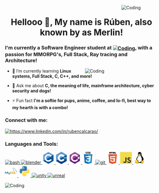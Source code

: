 <img align="right" alt="Coding" width="120" src="https://media1.giphy.com/media/3oKIPsx2VAYAgEHC12/giphy.gif?cid=ecf05e479008qvtdp2c0h6ezdx2i2a1qzdboio0m77n6p2z5&rid=giphy.gif&ct=g">
<h1 align="center">Hellooo 👋, My name is Rúben, also known by as Merlin!</h1>
<h3 align="left">I'm currently a Software Engineer student at <a href="https://www.42network.org/" target= "_blank" rel="noopener noreferrer" ><img align="center" alt="Coding" width="50" src="https://imgs.search.brave.com/H9a3PPtszLDXVDOxCN1iUN6y27azkRwnjdO9L_csPUA/rs:fit:844:225:1/g:ce/aHR0cHM6Ly90c2Uz/Lm1tLmJpbmcubmV0/L3RoP2lkPU9JUC5n/RkFvTFpiZnlnYlBW/djhveURlSHJRSGFF/SyZwaWQ9QXBp" /></a>, with a passion for MMORPG's, Full Stack, Ray tracing and Architecture!</h3>

<img align="right" alt="Coding" width="240" src="https://media2.giphy.com/media/VTtANKl0beDFQRLDTh/giphy.gif?cid=ecf05e47wl7y8vmm9py6rpd7bjcpk40fswgumwiz1qdms7xq&rid=giphy.gif&ct=g">

- 🌱 I’m currently learning **Linux systems, Full Stack, C, C++, and more!**

- 💬 Ask me about **C, the meaning of life, mainframe architecture, cyber security and dogs!**

- ⚡ Fun fact **I'm a softie for pups, anime, coffee, and lo-fi, best way to my hearth is with a combo!**

<h3 align="left">Connect with me:</h3>
<p align="left">
<a href="https://linkedin.com/in/https://www.linkedin.com/in/rubencalcarao/" target="blank"><img align="center" src="https://raw.githubusercontent.com/rahuldkjain/github-profile-readme-generator/master/src/images/icons/Social/linked-in-alt.svg" alt="https://www.linkedin.com/in/rubencalcarao/" height="30" width="40" /></a>
</p>

<h3 align="left">Languages and Tools:</h3>
<p align="left"> <a href="https://www.gnu.org/software/bash/" target="_blank" rel="noreferrer"> <img src="https://www.vectorlogo.zone/logos/gnu_bash/gnu_bash-icon.svg" alt="bash" width="40" height="40"/> </a> <a href="https://www.blender.org/" target="_blank" rel="noreferrer"> <img src="https://download.blender.org/branding/community/blender_community_badge_white.svg" alt="blender" width="40" height="40"/> </a> <a href="https://www.cprogramming.com/" target="_blank" rel="noreferrer"> <img src="https://raw.githubusercontent.com/devicons/devicon/master/icons/c/c-original.svg" alt="c" width="40" height="40"/> </a> <a href="https://www.w3schools.com/cpp/" target="_blank" rel="noreferrer"> <img src="https://raw.githubusercontent.com/devicons/devicon/master/icons/cplusplus/cplusplus-original.svg" alt="cplusplus" width="40" height="40"/> </a> <a href="https://www.w3schools.com/cs/" target="_blank" rel="noreferrer"> <img src="https://raw.githubusercontent.com/devicons/devicon/master/icons/csharp/csharp-original.svg" alt="csharp" width="40" height="40"/> </a> <a href="https://www.w3schools.com/css/" target="_blank" rel="noreferrer"> <img src="https://raw.githubusercontent.com/devicons/devicon/master/icons/css3/css3-original-wordmark.svg" alt="css3" width="40" height="40"/> </a> <a href="https://git-scm.com/" target="_blank" rel="noreferrer"> <img src="https://www.vectorlogo.zone/logos/git-scm/git-scm-icon.svg" alt="git" width="40" height="40"/> </a> <a href="https://www.w3.org/html/" target="_blank" rel="noreferrer"> <img src="https://raw.githubusercontent.com/devicons/devicon/master/icons/html5/html5-original-wordmark.svg" alt="html5" width="40" height="40"/> </a> <a href="https://developer.mozilla.org/en-US/docs/Web/JavaScript" target="_blank" rel="noreferrer"> <img src="https://raw.githubusercontent.com/devicons/devicon/master/icons/javascript/javascript-original.svg" alt="javascript" width="40" height="40"/> </a> <a href="https://www.linux.org/" target="_blank" rel="noreferrer"> <img src="https://raw.githubusercontent.com/devicons/devicon/master/icons/linux/linux-original.svg" alt="linux" width="40" height="40"/> </a> <a href="https://www.mysql.com/" target="_blank" rel="noreferrer"> <img src="https://raw.githubusercontent.com/devicons/devicon/master/icons/mysql/mysql-original-wordmark.svg" alt="mysql" width="40" height="40"/> </a> <a href="https://www.python.org" target="_blank" rel="noreferrer"> <img src="https://raw.githubusercontent.com/devicons/devicon/master/icons/python/python-original.svg" alt="python" width="40" height="40"/> </a> <a href="https://unity.com/" target="_blank" rel="noreferrer"> <img src="https://www.vectorlogo.zone/logos/unity3d/unity3d-icon.svg" alt="unity" width="40" height="40"/> </a> <a href="https://unrealengine.com/" target="_blank" rel="noreferrer"> <img src="https://raw.githubusercontent.com/kenangundogan/fontisto/036b7eca71aab1bef8e6a0518f7329f13ed62f6b/icons/svg/brand/unreal-engine.svg" alt="unreal" width="40" height="40"/> </a> </p>

<img align="absmiddle" alt="Coding" width="340" src="https://media0.giphy.com/media/3XwdIurpTkRnk5punB/giphy.gif?cid=ecf05e47qlub335gtp5vt3nn6zehwoyauc97dmdukmbichrh&rid=giphy.gif&ct=g">
